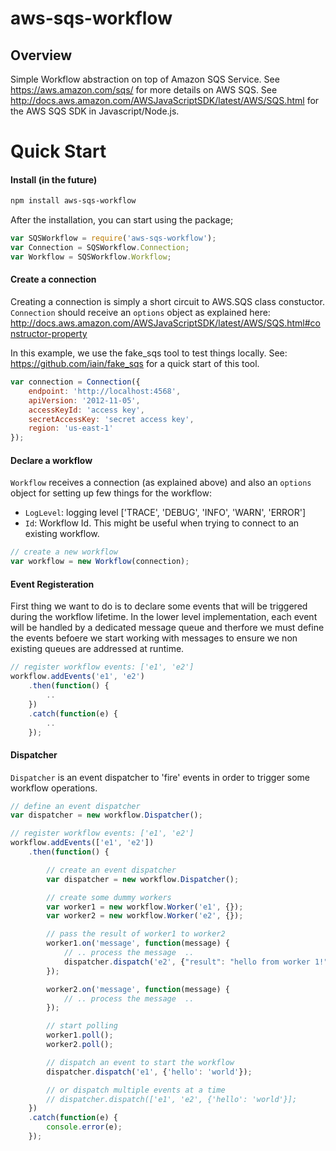 # aws-sqs-workflow

## Overview
Simple Workflow abstraction on top of Amazon SQS Service.
See https://aws.amazon.com/sqs/ for more details on AWS SQS.
See http://docs.aws.amazon.com/AWSJavaScriptSDK/latest/AWS/SQS.html for
the AWS SQS SDK in Javascript/Node.js.

# Quick Start

#### Install (in the future)
```sh
npm install aws-sqs-workflow
```

After the installation, you can start using the package;

```javascript
var SQSWorkflow = require('aws-sqs-workflow');
var Connection = SQSWorkflow.Connection;
var Workflow = SQSWorkflow.Workflow;
```

#### Create a connection
Creating a connection is simply a short circuit to AWS.SQS class constuctor.
```Connection``` should receive an ```options``` object as explained here: http://docs.aws.amazon.com/AWSJavaScriptSDK/latest/AWS/SQS.html#constructor-property

In this example, we use the fake_sqs tool to test things locally.
See: https://github.com/iain/fake_sqs for a quick start of this tool.

```javascript
var connection = Connection({
    endpoint: 'http://localhost:4568',
    apiVersion: '2012-11-05',
    accessKeyId: 'access key',
    secretAccessKey: 'secret access key',
    region: 'us-east-1'
});
```

#### Declare a workflow
```Workflow``` receives a connection (as explained above) and also an ```options``` 
object for setting up few things for the workflow:
   * ```LogLevel```: logging level ['TRACE', 'DEBUG', 'INFO', 'WARN', 'ERROR']
   * ```Id```: Workflow Id. This might be useful when trying to connect to an existing workflow. 

```javascript
// create a new workflow
var workflow = new Workflow(connection);
```

#### Event Registeration

First thing we want to do is to declare some events that will be triggered during the
workflow lifetime. In the lower level implementation, each event will be handled by a dedicated
message queue and therfore we must define the events befoere we start working with messages to ensure
we non existing queues are addressed at runtime.

```javascript
// register workflow events: ['e1', 'e2']
workflow.addEvents('e1', 'e2')
    .then(function() {
        ..
    })
    .catch(function(e) {
        ..
    });
```

#### Dispatcher
```Dispatcher``` is an event dispatcher to 'fire' events in order to trigger
some workflow operations.
```javascript
// define an event dispatcher
var dispatcher = new workflow.Dispatcher();
```

```javascript
// register workflow events: ['e1', 'e2']
workflow.addEvents(['e1', 'e2'])
    .then(function() {

        // create an event dispatcher
        var dispatcher = new workflow.Dispatcher();

        // create some dummy workers
        var worker1 = new workflow.Worker('e1', {});
        var worker2 = new workflow.Worker('e2', {});

        // pass the result of worker1 to worker2
        worker1.on('message', function(message) {
            // .. process the message  ..
            dispatcher.dispatch('e2', {"result": "hello from worker 1!"});
        });

        worker2.on('message', function(message) {
            // .. process the message  ..
        });

        // start polling
        worker1.poll();
        worker2.poll();

        // dispatch an event to start the workflow
        dispatcher.dispatch('e1', {'hello': 'world'});

        // or dispatch multiple events at a time
        // dispatcher.dispatch(['e1', 'e2', {'hello': 'world'}];
    })
    .catch(function(e) {
        console.error(e);
    });
```
